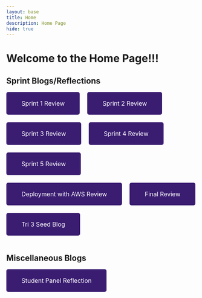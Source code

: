 ```yaml
---
layout: base
title: Home 
description: Home Page
hide: true
---
```


# Welcome to the Home Page!!!

<style>
    .button {
    display: inline-block;
    background-color: #3a1c71;
    color: white;
    padding: 20px 40px;
    text-align: center;
    text-decoration: none;
    border-radius: 5px;
    font-size: 16px;
    border: none; 
    }
    .button button {
    background: none;
    border: none;
    color: inherit;
    font: inherit;
    cursor: pointer;
    padding: 0;
    margin: 0;
}
</style>

## Sprint Blogs/Reflections 

<div style="display: flex; justify-content: flex-start; gap: 20px; flex-wrap: wrap;">

<a href="{{site.baseurl}}/sprint1review/" class="button">
    <button>
    Sprint 1 Review
    </button>
</a>

<a href="{{site.baseurl}}/sprint2review/" class="button">
    <button>
    Sprint 2 Review
    </button>
</a>

<a href="{{site.baseurl}}/sprint3review/" class="button">
    <button>
    Sprint 3 Review
    </button>
</a>

<a href="{{site.baseurl}}/sprint4review/" class="button">
    <button>
    Sprint 4 Review
    </button>
</a>

<a href="{{site.baseurl}}/sprint5review/" class="button">
    <button>
    Sprint 5 Review
    </button>
</a>

<a href="{{site.baseurl}}/deploymentreview/" class="button">
    <button>
    Deployment with AWS Review
    </button>
</a>

<a href="{{site.baseurl}}/finalreview/" class="button">
    <button>
    Final Review
    </button>
</a>

<a href="{{site.baseurl}}/seedblog/" class="button">
    <button>
    Tri 3 Seed Blog
    </button>
</a>

</div>
<br>

## Miscellaneous Blogs 

<div style="display: flex; justify-content: flex-start; gap: 20px; flex-wrap: wrap;">

<a href="{{site.baseurl}}/studentpanelreflection/" class="button">
    <button>
    Student Panel Reflection
    </button>
</a>

</div>

